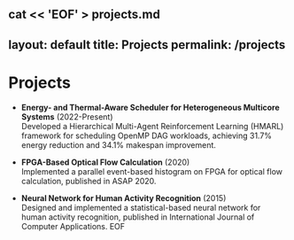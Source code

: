 cat << 'EOF' > projects.md
---
layout: default
title: Projects
permalink: /projects
---

# Projects

- **Energy- and Thermal-Aware Scheduler for Heterogeneous Multicore Systems** (2022-Present)  
  Developed a Hierarchical Multi-Agent Reinforcement Learning (HMARL) framework for scheduling OpenMP DAG workloads, achieving 31.7% energy reduction and 34.1% makespan improvement.

- **FPGA-Based Optical Flow Calculation** (2020)  
  Implemented a parallel event-based histogram on FPGA for optical flow calculation, published in ASAP 2020.

- **Neural Network for Human Activity Recognition** (2015)  
  Designed and implemented a statistical-based neural network for human activity recognition, published in International Journal of Computer Applications.
EOF
